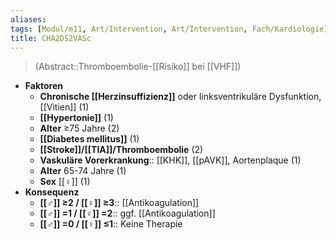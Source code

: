 ```yaml
---
aliases: 
tags: [Modul/m11, Art/Intervention, Art/Intervention, Fach/Kardiologie]
title: CHA2DS2VASc
---
```

> (Abstract::Thromboembolie-[[Risiko]] bei [[VHF]])
- **Faktoren**
	- **Chronische [[Herzinsuffizienz]]** oder linksventrikuläre Dysfunktion, [[Vitien]] (1)
	- **[[Hypertonie]]** (1)
	- **Alter** ≥75 Jahre (2)
	- **[[Diabetes mellitus]]** (1)
	- **[[Stroke]]/[[TIA]]/Thromboembolie** (2)
	- **Vaskuläre Vorerkrankung**:: [[KHK]], [[pAVK]], Aortenplaque (1)
	- **Alter** 65-74 Jahre (1)
	- **Sex** [[♀]] (1)
- **Konsequenz**
	- **[[♂]] ≥2 / [[♀]] ≥3**:: [[Antikoagulation]]
	- **[[♂]] =1 / [[♀]] =2**:: ggf. [[Antikoagulation]]
	- **[[♂]] =0 / [[♀]] ≤1**:: Keine Therapie